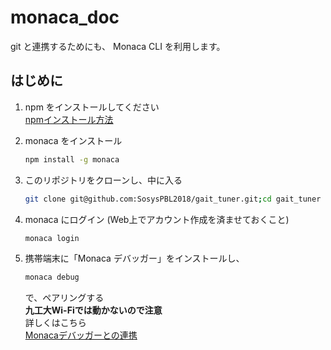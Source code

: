 # monaca_doc
git と連携するためにも、 Monaca CLI を利用します。

## はじめに
1. npm をインストールしてください  
   [npmインストール方法](https://qiita.com/taikan/items/88ff45a12b4e06293794)

2. monaca をインストール
   ```bash 
   npm install -g monaca
   ```
   
3. このリポジトリをクローンし、中に入る
   ```bash
   git clone git@github.com:SosysPBL2018/gait_tuner.git;cd gait_tuner
   ```
   
4. monaca にログイン (Web上でアカウント作成を済ませておくこと)
   ```bash
   monaca login
   ```
   
5. 携帯端末に「Monaca デバッガー」をインストールし、
   ```bash
   monaca debug
   ```
   で、ペアリングする  
  **九工大Wi-Fiでは動かないので注意**  
  詳しくはこちら  
  [Monacaデバッガーとの連携](https://docs.monaca.io/ja/tutorials/monaca_cli/testing_debugging/)
